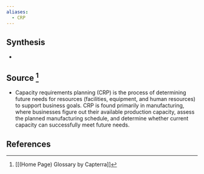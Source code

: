 ```yaml
---
aliases:
  - CRP
---
```

## Synthesis
- 
## Source [^1]
- Capacity requirements planning (CRP) is the process of determining future needs for resources (facilities, equipment, and human resources) to support business goals. CRP is found primarily in manufacturing, where businesses figure out their available production capacity, assess the planned manufacturing schedule, and determine whether current capacity can successfully meet future needs.
## References

[^1]: [[(Home Page) Glossary by Capterra]]